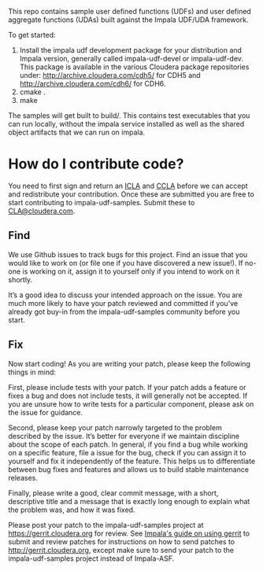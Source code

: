 This repo contains sample user defined functions (UDFs) and user defined aggregate functions (UDAs) built against the Impala UDF/UDA framework.

To get started:

1. Install the impala udf development package for your distribution and Impala version,
   generally called impala-udf-devel or impala-udf-dev. This package is available
   in the various Cloudera package repositories under: <http://archive.cloudera.com/cdh5/>
   for CDH5 and <http://archive.cloudera.com/cdh6/> for CDH6.
2. cmake .
3. make

The samples will get built to build/. This contains test executables that you can run locally, without the impala service installed as well as the shared object artifacts that we can run on impala.

# How do I contribute code?
You need to first sign and return an
[ICLA](https://github.com/cloudera/native-toolchain/blob/icla/Cloudera%20ICLA_25APR2018.pdf)
and
[CCLA](https://github.com/cloudera/native-toolchain/blob/icla/Cloudera%20CCLA_25APR2018.pdf)
before we can accept and redistribute your contribution. Once these are submitted you are
free to start contributing to impala-udf-samples. Submit these to CLA@cloudera.com.

## Find
We use Github issues to track bugs for this project. Find an issue that you would like to
work on (or file one if you have discovered a new issue!). If no-one is working on it,
assign it to yourself only if you intend to work on it shortly.

It’s a good idea to discuss your intended approach on the issue. You are much more
likely to have your patch reviewed and committed if you’ve already got buy-in from the
impala-udf-samples community before you start.

## Fix
Now start coding! As you are writing your patch, please keep the following things in mind:

First, please include tests with your patch. If your patch adds a feature or fixes a bug
and does not include tests, it will generally not be accepted. If you are unsure how to
write tests for a particular component, please ask on the issue for guidance.

Second, please keep your patch narrowly targeted to the problem described by the issue.
It’s better for everyone if we maintain discipline about the scope of each patch. In
general, if you find a bug while working on a specific feature, file a issue for the bug,
check if you can assign it to yourself and fix it independently of the feature. This helps
us to differentiate between bug fixes and features and allows us to build stable
maintenance releases.

Finally, please write a good, clear commit message, with a short, descriptive title and
a message that is exactly long enough to explain what the problem was, and how it was
fixed.

Please post your patch to the impala-udf-samples project at https://gerrit.cloudera.org
for review. See
[Impala's guide on using gerrit](https://cwiki.apache.org/confluence/display/IMPALA/Using+Gerrit+to+submit+and+review+patches)
to submit and review patches for instructions on how to send patches to
http://gerrit.cloudera.org, except make sure to send your patch to the impala-udf-samples
project instead of Impala-ASF.
